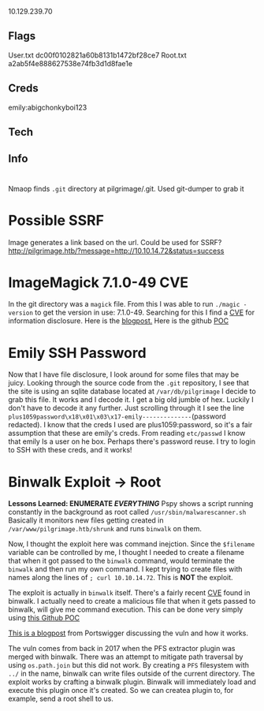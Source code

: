 10.129.239.70



## Flags
User.txt
dc00f0102821a60b8131b1472bf28ce7
Root.txt
a2ab5f4e888627538e74fb3d1d8fae1e

## Creds
emily:abigchonkyboi123


## Tech

## Info

#
Nmaop finds `.git` directory at pilgrimage/.git. Used git-dumper to grab it

# Possible SSRF
Image generates a link based on the url. Could be used for SSRF?
http://pilgrimage.htb/?message=http://10.10.14.72&status=success

# ImageMagick 7.1.0-49 CVE
In the git directory was a `magick` file. From this I was able to run `./magic -version` to get the version in use: 7.1.0-49. Searching for this I find a [CVE](https://nvd.nist.gov/vuln/detail/CVE-2022-44268) for information disclosure. Here is the [blogpost.](https://www.metabaseq.com/imagemagick-zero-days/) Here is the github [POC](https://github.com/voidz0r/CVE-2022-44268)

# Emily SSH Password
Now that I have file disclosure, I look around for some files that may be juicy. Looking through the source code from the `.git` repository, I see that the site is using an sqlite database located at `/var/db/pilgrimage` I decide to grab this file. It works and I decode it. I get a big old jumble of hex. Luckily I don't have to decode it any further. Just scrolling through it I see the line `plus1059password\x18\x01\x03\x17-emily--------------`(password redacted). I know that the creds I used are plus1059:password, so it's a fair assumption that these are emily's creds. From reading `etc/passwd` I know that emily Is a user on he box. Perhaps there's password reuse. I try to login to SSH with these creds, and it works!

# Binwalk Exploit -> Root
**Lessons Learned: ENUMERATE *EVERYTHING***
Pspy shows a script running constantly in the background as root called `/usr/sbin/malwarescanner.sh` Basically it monitors new files getting created in `/var/www/pilgrimage.htb/shrunk` and runs `binwalk` on them. 

Now, I thought the exploit here was command inejction. Since the `$filename` variable can be controlled by me, I thought I needed to create a filename that when it got passed to the `binwalk` command, would terminate the `binwalk` and then run my own command. I kept trying to create files with names along the lines of `; curl 10.10.14.72`. This is **NOT** the exploit.
 
The exploit is actually in `binwalk` itself. There's a fairly recent [CVE](https://portswigger.net/daily-swig/serious-security-hole-plugged-in-infosec-tool-binwalk) found in binwalk. I actually need to create a malicious file that when it gets passed to binwalk, will give me command execution. This can be done very simply using [this Github POC](https://github.com/electr0sm0g/CVE-2022-4510)

[This is a blogpost](https://portswigger.net/daily-swig/serious-security-hole-plugged-in-infosec-tool-binwalk) from Portswigger discussing the vuln and how it works.

The vuln comes from back in 2017 when the PFS extractor plugin was merged with binwalk. There was an attempt to mitigate path traversal by using `os.path.join` but this did not work. By creating a `PFS` filesystem with `../` in the name, binwalk can write files outside of the current directory. The exploit works by crafting a binwalk plugin. Binwalk will immediately load and execute this plugin once it's created. So we can createa  plugin to, for example, send a root shell to us. 